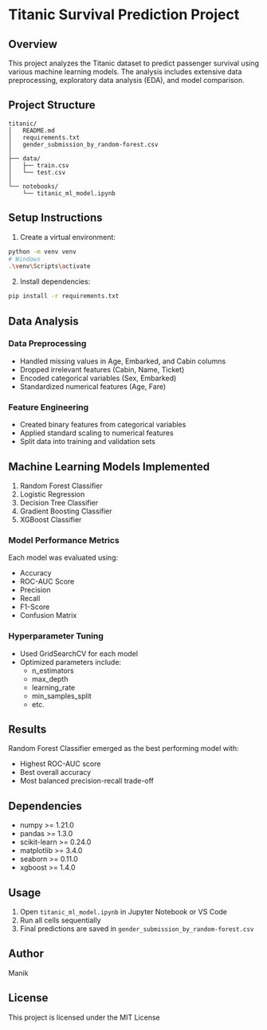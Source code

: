 # Titanic Survival Prediction Project

## Overview
This project analyzes the Titanic dataset to predict passenger survival using various machine learning models. The analysis includes extensive data preprocessing, exploratory data analysis (EDA), and model comparison.

## Project Structure
```
titanic/
│   README.md
│   requirements.txt
│   gender_submission_by_random-forest.csv
│
├── data/
│   ├── train.csv
│   └── test.csv
│
└── notebooks/
    └── titanic_ml_model.ipynb
```

## Setup Instructions
1. Create a virtual environment:
```bash
python -m venv venv
# Windows
.\venv\Scripts\activate
```

2. Install dependencies:
```bash
pip install -r requirements.txt
```

## Data Analysis

### Data Preprocessing
- Handled missing values in Age, Embarked, and Cabin columns
- Dropped irrelevant features (Cabin, Name, Ticket)
- Encoded categorical variables (Sex, Embarked)
- Standardized numerical features (Age, Fare)

### Feature Engineering
- Created binary features from categorical variables
- Applied standard scaling to numerical features
- Split data into training and validation sets

## Machine Learning Models Implemented
1. Random Forest Classifier
2. Logistic Regression
3. Decision Tree Classifier
4. Gradient Boosting Classifier
5. XGBoost Classifier

### Model Performance Metrics
Each model was evaluated using:
- Accuracy
- ROC-AUC Score
- Precision
- Recall
- F1-Score
- Confusion Matrix

### Hyperparameter Tuning
- Used GridSearchCV for each model
- Optimized parameters include:
  - n_estimators
  - max_depth
  - learning_rate
  - min_samples_split
  - etc.

## Results
Random Forest Classifier emerged as the best performing model with:
- Highest ROC-AUC score
- Best overall accuracy
- Most balanced precision-recall trade-off

## Dependencies
- numpy >= 1.21.0
- pandas >= 1.3.0
- scikit-learn >= 0.24.0
- matplotlib >= 3.4.0
- seaborn >= 0.11.0
- xgboost >= 1.4.0

## Usage
1. Open `titanic_ml_model.ipynb` in Jupyter Notebook or VS Code
2. Run all cells sequentially
3. Final predictions are saved in `gender_submission_by_random-forest.csv`

## Author
Manik

## License
This project is licensed under the MIT License